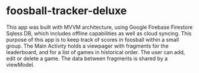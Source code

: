 # foosball-tracker-deluxe

This app was built with MVVM architecture, using Google Firebase Firestore Sqless DB, which includes offline capabilities as well as cloud syncing.
This purpose of this app is to keep track of scores in foosball within a small group. The Main Activity holds a viewpager with fragments for the leaderboard, and for a list of games in historical order. The user can add, edit or delete a game.
The data between fragments is shared by a viewModel.
